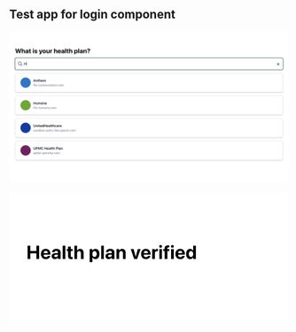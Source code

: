 ## Test app for login component 

![Alt text](images/Search.png?raw=true "Optional Title") 

![Alt text](images/Finished.png?raw=true "Optional Title")